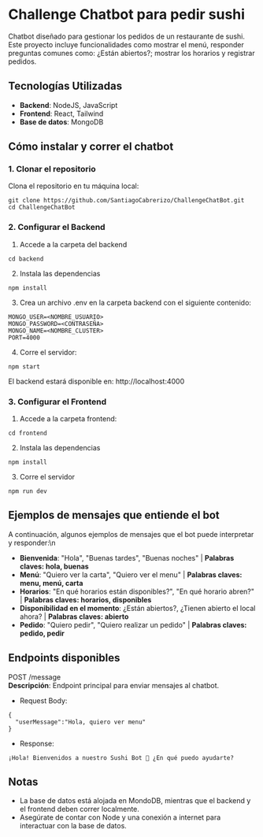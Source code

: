 # Challenge Chatbot para pedir sushi
Chatbot diseñado para gestionar los pedidos de un restaurante de sushi. Este proyecto incluye funcionalidades como mostrar el menú, responder preguntas comunes como: ¿Están abiertos?; mostrar los horarios y registrar pedidos.
## Tecnologías Utilizadas
* **Backend**: NodeJS, JavaScript
* **Frontend**: React, Tailwind
* **Base de datos**: MongoDB
## Cómo instalar y correr el chatbot
### 1. Clonar el repositorio
Clona el repositorio en tu máquina local:
```
git clone https://github.com/SantiagoCabrerizo/ChallengeChatBot.git
cd ChallengeChatBot
```
### 2. Configurar el Backend
1. Accede a la carpeta del backend
```
cd backend
```
2. Instala las dependencias
```
npm install
```
3. Crea un archivo .env en la carpeta backend con el siguiente contenido:
```
MONGO_USER=<NOMBRE_USUARIO>
MONGO_PASSWORD=<CONTRASEÑA>
MONGO_NAME=<NOMBRE_CLUSTER>
PORT=4000
```
4. Corre el servidor:
```
npm start
```
El backend estará disponible en: http://localhost:4000
### 3. Configurar el Frontend
1. Accede a la carpeta frontend:
```
cd frontend
```
2. Instala las dependencias
```
npm install
```
3. Corre el servidor
```
npm run dev
```
## Ejemplos de mensajes que entiende el bot
A continuación, algunos ejemplos de mensajes que el bot puede interpretar y responder:\n
* **Bienvenida**: "Hola", "Buenas tardes", "Buenas noches" | **Palabras claves: hola, buenas**
* **Menú**: "Quiero ver la carta", "Quiero ver el menu" | **Palabras claves: menu, menú, carta**
* **Horarios**: "En qué horarios están disponibles?", "En qué horario abren?" | **Palabras claves: horarios, disponibles**
* **Disponibilidad en el momento**: ¿Están abiertos?, ¿Tienen abierto el local ahora? | **Palabras claves: abierto**
* **Pedido**: "Quiero pedir", "Quiero realizar un pedido" | **Palabras claves: pedido, pedir**
## Endpoints disponibles
POST /message \
**Descripción**: Endpoint principal para enviar mensajes al chatbot.
* Request Body:
```
{
  "userMessage":"Hola, quiero ver menu"
}
```
* Response:
```
¡Hola! Bienvenidos a nuestro Sushi Bot 🍣 ¿En qué puedo ayudarte?
```
## Notas
* La base de datos está alojada en MondoDB, mientras que el backend y el frontend deben correr localmente.
* Asegúrate de contar con Node y una conexión a internet para interactuar con la base de datos.
